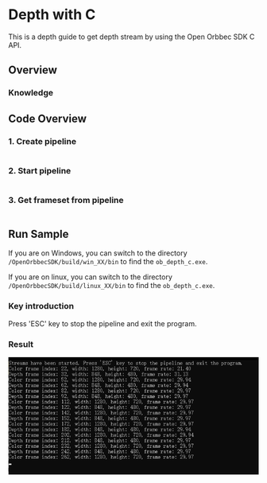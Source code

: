 # Depth with C

This is a depth guide to get depth stream by using the Open Orbbec SDK C API.

## Overview

### Knowledge



## Code Overview

### 1. Create pipeline

```c

```

### 2. Start pipeline

```c

```

### 3. Get frameset from pipeline

```c

```

## Run Sample

If you are on Windows, you can switch to the directory `/OpenOrbbecSDK/build/win_XX/bin` to find the `ob_depth_c.exe`.

If you are on linux, you can switch to the directory `/OpenOrbbecSDK/build/linux_XX/bin` to find the `ob_depth_c.exe`.

### Key introduction

Press 'ESC' key to stop the pipeline and exit the program.

### Result

![Quick_Start_C](/docs/resource/quick_start_c.png)
